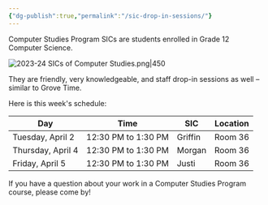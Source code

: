 ```yaml
---
{"dg-publish":true,"permalink":"/sic-drop-in-sessions/"}
---
```


Computer Studies Program SICs are students enrolled in Grade 12 Computer Science.

![2023-24 SICs of Computer Studies.png|450](/img/user/Media/2023-24%20SICs%20of%20Computer%20Studies.png)

They are friendly, very knowledgeable, and staff drop-in sessions as well – similar to Grove Time.

Here is this week's schedule:

Day|Time|SIC|Location
-|-|-|-
Tuesday, April 2|12:30 PM to 1:30 PM|Griffin|Room 36
Thursday, April 4|12:30 PM to 1:30 PM|Morgan|Room 36
Friday, April 5|12:30 PM to 1:30 PM|Justi|Room 36

If you have a question about your work in a Computer Studies Program course, please come by!